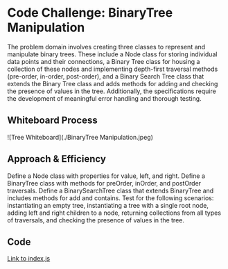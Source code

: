 # Code Challenge: BinaryTree Manipulation

The problem domain involves creating three classes to represent and manipulate binary trees. These include a Node class for storing individual data points and their connections, a Binary Tree class for housing a collection of these nodes and implementing depth-first traversal methods (pre-order, in-order, post-order), and a Binary Search Tree class that extends the Binary Tree class and adds methods for adding and checking the presence of values in the tree. Additionally, the specifications require the development of meaningful error handling and thorough testing.

## Whiteboard Process

![Tree Whiteboard](./BinaryTree Manipulation.jpeg)

## Approach & Efficiency

Define a Node class with properties for value, left, and right.
Define a BinaryTree class with methods for preOrder, inOrder, and postOrder traversals.
Define a BinarySearchTree class that extends BinaryTree and includes methods for add and contains.
Test for the following scenarios: instantiating an empty tree, instantiating a tree with a single root node, adding left and right children to a node, returning collections from all types of traversals, and checking the presence of values in the tree.

## Code

[Link to index.js](./index.js)
